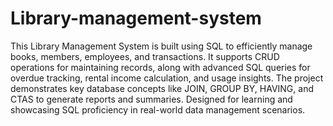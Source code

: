 # Library-management-system
This Library Management System is built using SQL to efficiently manage books, members, employees, and transactions. It supports CRUD operations for maintaining records, along with advanced SQL queries for overdue tracking, rental income calculation, and usage insights. The project demonstrates key database concepts like JOIN, GROUP BY, HAVING, and CTAS to generate reports and summaries. Designed for learning and showcasing SQL proficiency in real-world data management scenarios.

